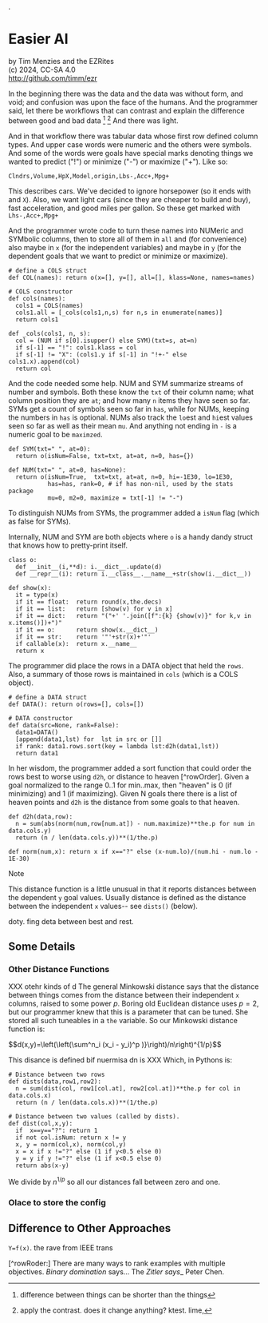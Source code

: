 .

# Easier AI

by Tim Menzies and the EZRites  
(c) 2024, CC-SA 4.0  
http://github.com/timm/ezr

In the beginning there was the data and the data was without form,
and void; and confusion was upon the face of the humans.  And the
programmer  said, let there be workflows that can contrast and
 explain the difference between good and bad data [^whycon] [^conplan]
And there was light.

[^whycon]: difference between things can be shorter than the things
[^conplan]: apply the contrast. does it change anything? ktest. lime,

And in that workflow there was tabular data whose first row defined
column types. And upper case words were numeric and the others were
symbols. And some of the words were goals have special marks
denoting things we wanted to predict ("!") or  minimize ("-") or maximize ("+").  Like
so:

    Clndrs,Volume,HpX,Model,origin,Lbs-,Acc+,Mpg+

This describes cars. We've decided to ignore horsepower (so it ends
with and `X`). Also, we want light cars (since they are cheaper to
build and buy), fast acceleration, and good miles per gallon. So
these get marked with `Lhs-,Acc+,Mpg+`

And the programmer wrote code to turn these names into NUMeric and
SYMbolic columns, then to store all of them in `all` and (for
convenience) also maybe in `x` (for the independent variables) and maybe in `y` (for
the dependent goals that we want to predict or  minimize or maximize).

	# define a COLS struct
	def COL(names): return o(x=[], y=[], all=[], klass=None, names=names)
	
	# COLS constructor
	def cols(names):
	  cols1 = COLS(names)
	  cols1.all = [_cols(cols1,n,s) for n,s in enumerate(names)]
	  return cols1
	
	def _cols(cols1, n, s):
	  col = (NUM if s[0].isupper() else SYM)(txt=s, at=n)
	  if s[-1] == "!": cols1.klass = col
	  if s[-1] != "X": (cols1.y if s[-1] in "!+-" else cols1.x).append(col)
	  return col

And the code needed some help. NUM and SYM summarize streams of number
and symbols. Both these know the `txt` of their column name; what
column position they are `at`;  and how many `n` items they have
seen so far. SYMs get a count of symbols seen so far in `has`, while for NUMs,
keeping the numbers in `has` is optional.  NUMs also track the `lo`est and
`hi`est values seen so far as well as their mean `mu`. And anything not ending
in `-` is a numeric goal to be `maximzed`.

	def SYM(txt=" ", at=0): 
      return o(isNum=False, txt=txt, at=at, n=0, has={})
	
	def NUM(txt=" ", at=0, has=None):
	  return o(isNum=True,  txt=txt, at=at, n=0, hi=-1E30, lo=1E30, 
	           has=has, rank=0, # if has non-nil, used by the stats package
	           mu=0, m2=0, maximize = txt[-1] != "-")

To distinguish NUMs from SYMs, the programmer added a `isNum` flag (which
as false for SYMs).

Internally, NUM and SYM are both `o`bjects where `o` is a handy dandy
struct that knows how to pretty-print itself.

	class o:
	  def __init__(i,**d): i.__dict__.update(d)
	  def __repr__(i): return i.__class__.__name__+str(show(i.__dict__))
	
	def show(x):
	  it = type(x)
	  if it == float:  return round(x,the.decs)
	  if it == list:   return [show(v) for v in x]
	  if it == dict:   return "("+' '.join([f":{k} {show(v)}" for k,v in x.items()])+")"
	  if it == o:      return show(x.__dict__)
	  if it == str:    return '"'+str(x)+'"'
	  if callable(x):  return x.__name__
	  return x

The programmer did place the rows in a DATA object that held the `rows`. Also,
a summary of those rows is maintained in `cols` (which is a COLS object).

    # define a DATA struct
    def DATA(): return o(rows=[], cols=[])

    # DATA constructor
	def data(src=None, rank=False):
	  data1=DATA()
	  [append(data1,lst) for  lst in src or []]
	  if rank: data1.rows.sort(key = lambda lst:d2h(data1,lst))
	  return data1

In her wisdom, the programmer added a sort function that could order the rows
best to worse using `d2h`, or distance to heaven [^rowOrder]. Given a goal
normalized to the range 0..1 for min..max, then "heaven" is 0 (if minimizing)
and 1 (if maximizing). Given N goals there there is a list of heaven points
and `d2h` is the distance from some goals to that  heaven.

	def d2h(data,row):
	  n = sum(abs(norm(num,row[num.at]) - num.maximize)**the.p for num in data.cols.y)
	  return (n / len(data.cols.y))**(1/the.p)
	
	def norm(num,x): return x if x=="?" else (x-num.lo)/(num.hi - num.lo - 1E-30)

> [!NOTE]
> This distance function is a little unusual in that it reports
distances between the dependent `y` goal values. Usually distance is defined as the
distance between the independent `x` values-- see `dists()` (below).

doty. fing deta between best and rest.



## Some Details

### Other Distance Functions

XXX otehr kinds of d
The general Minkowski distance  says that the distance between things
comes from the distance between their independent `x` columns,  raised to some power $p$.
Boring old Euclidean distance uses $p=2$, but our programmer knew that
this is a parameter that can be tuned. She stored all such tuneables
in a `the` variable. So our Minkowski distance function is:

$$d(x,y)=\left(\left(\sum^n_i (x_i - y_i)^p \)}\right)/n\right)^{1/p}$$

This disance is defined bif nuermisa dn is XXX
Which, in Pythons is:
	
	# Distance between two rows
	def dists(data,row1,row2):
	  n = sum(dist(col, row1[col.at], row2[col.at])**the.p for col in data.cols.x)
	  return (n / len(data.cols.x))**(1/the.p)
	
	# Distance between two values (called by dists).
	def dist(col,x,y):
	  if  x==y=="?": return 1
	  if not col.isNum: return x != y
	  x, y = norm(col,x), norm(col,y)
	  x = x if x !="?" else (1 if y<0.5 else 0)
	  y = y if y !="?" else (1 if x<0.5 else 0)
	  return abs(x-y)
	
We divide by $n^{1/p}$ so all our distances fall between zero and one.

### Olace to store the config

## Difference to Other Approaches

`Y=f(x)`. the rave from IEEE  trans

[^rowRoder:] There are many ways to rank examples with multiple objectives. 
_Binary domination_ says...
The _Zitler says__
Peter Chen.
